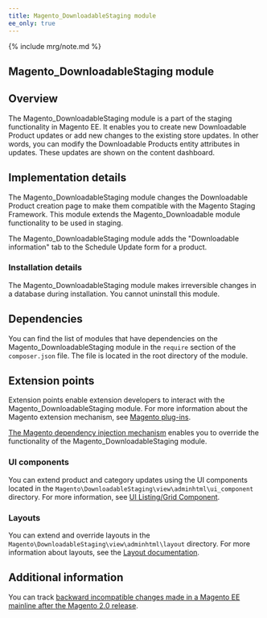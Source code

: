 ```yaml
---
title: Magento_DownloadableStaging module
ee_only: true
---
```


{% include mrg/note.md %}

## Magento_DownloadableStaging module

## Overview

The Magento_DownloadableStaging module is a part of the staging functionality in Magento EE. It enables you to create new Downloadable Product updates or add new changes to the existing store updates. In other words, you can modify the Downloadable Products entity attributes in updates. These updates are shown on the content dashboard.

## Implementation details

The Magento_DownloadableStaging module changes the Downloadable Product creation page to make them compatible with the Magento Staging Framework. This module extends the Magento_Downloadable module functionality to be used in staging.

The Magento_DownloadableStaging module adds the "Downloadable information" tab to the Schedule Update form for a product.

### Installation details

The Magento_DownloadableStaging module makes irreversible changes in a database during installation. You cannot uninstall this module.

## Dependencies

You can find the list of modules that have dependencies on the Magento_DownloadableStaging module in the `require` section of the `composer.json` file. The file is located in the root directory of the module.

## Extension points

Extension points enable extension developers to interact with the Magento_DownloadableStaging module.
For more information about the Magento extension mechanism, see [Magento plug-ins]({{site.baseurl}}/guides/v2.1/extension-dev-guide/plugins.html).

[The Magento dependency injection mechanism]({{site.baseurl}}/guides/v2.1/extension-dev-guide/depend-inj.html) enables you to override the functionality of the Magento_DownloadableStaging module.

### UI components

You can extend product and category updates using the UI components located in the `Magento\DownloadableStaging\view\adminhtml\ui_component` directory. For more information, see [UI Listing/Grid Component]({{site.baseurl}}/guides/v2.1/ui-components/ui-listing-grid.html).

### Layouts

You can extend and override layouts in the `Magento\DownloadableStaging\view\adminhtml\layout` directory.
For more information about layouts, see the [Layout documentation]({{site.baseurl}}/guides/v2.1/frontend-dev-guide/layouts/layout-overview.html).

## Additional information

You can track [backward incompatible changes made in a Magento EE mainline after the Magento 2.0 release]({{site.baseurl}}/guides/v2.0/release-notes/changes/ee_changes.html).

